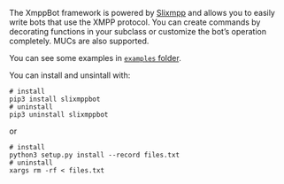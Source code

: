 The XmppBot framework is powered by [Slixmpp](https://slixmpp.readthedocs.io/)
and allows you to easily write bots that use the XMPP protocol.
You can create commands by decorating functions in your subclass
or customize the bot’s operation completely. MUCs are also supported.

You can see some examples in [`examples` folder](https://github.com/s-nt-s/XmppBot/tree/master/examples).

You can install and unsintall with:

```
# install
pip3 install slixmppbot
# uninstall
pip3 uninstall slixmppbot
```

or

```
# install
python3 setup.py install --record files.txt
# uninstall
xargs rm -rf < files.txt
```
